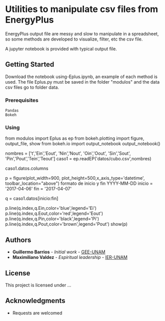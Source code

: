 # Utilities to manipulate csv files from EnergyPlus

EnergyPlus output file are messy and slow to manipulate in a spreadsheet, so some methods are
developed to visualize, filter, etc the csv file.

A jupyter notebook is provided with typical output file.
## Getting Started  

Download the notebook using-Eplus.ipynb, an example of each method is used.
The file Eplus.py must be saved in the folder "modulos" and the data csv files go to folder data.


### Prerequisites



```
Pandas
Bokeh
```

### Using

from modulos import Eplus as ep
from bokeh.plotting import figure, output_file, show
from bokeh.io import output_notebook
output_notebook()


nombres = ['t','Ein','Eout', 'Nin','Nout', 'Oin','Oout', 'Sin','Sout', 'Pin','Pout','Tein','Teout']
caso1 = ep.readEP('datos/cubo.csv',nombres)

caso1.datos.columns

p = figure(plot_width=900, plot_height=500,x_axis_type='datetime',
           toolbar_location="above")
formato de inicio y fin   YYYY-MM-DD
inicio = '2017-04-06'
fin    = '2017-04-07'

q = caso1.datos[inicio:fin]

p.line(q.index,q.Ein,color='blue',legend='Ei')
p.line(q.index,q.Eout,color='red',legend='Eout')
p.line(q.index,q.Pin,color='black',legend='Pi')
p.line(q.index,q.Pout,color='brown',legend='Pout')
show(p)


## Authors

* **Guillermo Barrios** - *Initial work* - [GEE-UNAM](https://github.com/Altamar)
* **Maximiliano Valdez** - *Espiritual leadership* - [IER-UNAM](https://github.com/garaged)

## License

This project is licensed under ...

## Acknowledgments

* Requests are welcomed
